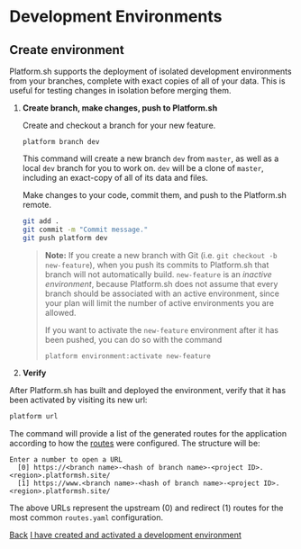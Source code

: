 # Development Environments

## Create environment

Platform.sh supports the deployment of isolated development environments from your branches, complete with exact copies of all of your data. This is useful for testing changes in isolation before merging them.


<asciinema-player src="/videos/asciinema/branch.cast" preload=1></asciinema-player>

1. **Create branch, make changes, push to Platform.sh**

    Create and checkout a branch for your new feature.

    ```
    platform branch dev
    ```

    This command will create a new branch `dev` from `master`, as well as a local `dev` branch for you to work on. `dev` will be a clone of `master`, including an exact-copy of all of its data and files.

    Make changes to your code, commit them, and push to the Platform.sh remote.

    ```bash
    git add .
    git commit -m "Commit message."
    git push platform dev
    ```

    > **Note:** If you create a new branch with Git (i.e. `git checkout -b new-feature`), when you push its commits to Platform.sh that branch will not automatically build. `new-feature` is an *inactive environment*, because Platform.sh does not assume that every branch should be associated with an active environment, since your plan will limit the number of active environments you are allowed.
    >
    > If you want to activate the `new-feature` environment after it has been pushed, you can do so with the command
    >
    > ```
    > platform environment:activate new-feature
    > ```

2. **Verify**

  After Platform.sh has built and deployed the environment, verify that it has been activated by visiting its new url:

  ```bash
  platform url
  ```

  The command will provide a list of the generated routes for the application according to how the [routes](/configuration/routes.md) were configured. The structure will be:

  ```
  Enter a number to open a URL
    [0] https://<branch name>-<hash of branch name>-<project ID>.<region>.platformsh.site/
    [1] https://www.<branch name>-<hash of branch name>-<project ID>.<region>.platformsh.site/
  ```

  The above URLs represent the upstream (0) and redirect (1) routes for the most common `routes.yaml` configuration.


<div class="buttons">
  <a href="#" class="button-link prev">Back</a>
  <a href="#" class="button-link next">I have created and activated a development environment</a>
</div>
